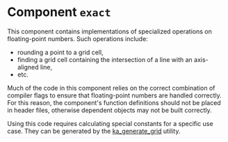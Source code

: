 # Component `exact`

This component contains implementations of specialized operations on floating-point numbers.
Such operations include:
* rounding a point to a grid cell,
* finding a grid cell containing the intersection of a line with an axis-aligned line,
* etc.

Much of the code in this component relies on the correct combination of compiler flags to ensure that floating-point numbers are handled correctly.
For this reason, the component's function definitions should not be placed in header files, otherwise dependent objects may not be built correctly.

Using this code requires calculating special constants for a specific use case.
They can be generated by the [ka_generate_grid](../generate_grid/README.md) utility.
